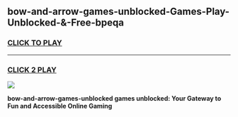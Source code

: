 
## bow-and-arrow-games-unblocked-Games-Play-Unblocked-&-Free-bpeqa
<h3>
<a href="https://premium76.site?title=bow-and-arrow-games-unblocked&ref=24A">CLICK TO PLAY</a></h3>
<hr>

<h3>
<a href="https://premium76.site?title=bow-and-arrow-games-unblocked&ref=24A">CLICK 2 PLAY</a>
  
</h3>

<a href="https://premium76.site?title=bow-and-arrow-games-unblocked&ref=24A"><img src="https://clearcache.store/games.png"></a>


**bow-and-arrow-games-unblocked games unblocked: Your Gateway to Fun and Accessible Online Gaming**
